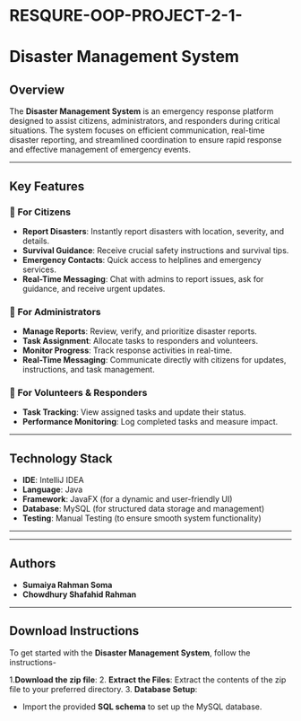 ﻿# RESQURE-OOP-PROJECT-2-1-

# Disaster Management System

## Overview
The **Disaster Management System** is an  emergency response platform designed to assist citizens, administrators, and responders during critical situations. The system focuses on efficient communication, real-time disaster reporting, and streamlined coordination to ensure rapid response and effective management of emergency events.

---

## Key Features

### 🔹 For Citizens
- **Report Disasters**: Instantly report disasters with location, severity, and details.
- **Survival Guidance**: Receive crucial safety instructions and survival tips.
- **Emergency Contacts**: Quick access to helplines and emergency services.
- **Real-Time Messaging**: Chat with admins to report issues, ask for guidance, and receive urgent updates.
  


### 🔹 For Administrators
- **Manage Reports**: Review, verify, and prioritize disaster reports.
- **Task Assignment**: Allocate tasks to responders and volunteers.
- **Monitor Progress**: Track response activities in real-time.
- **Real-Time Messaging**: Communicate directly with citizens for updates, instructions, and task management.
  
  


### 🔹 For Volunteers & Responders
- **Task Tracking**: View assigned tasks and update their status.
- **Performance Monitoring**: Log completed tasks and measure impact.
  
  

---

## Technology Stack

- **IDE**: IntelliJ IDEA
- **Language**: Java
-  **Framework**: JavaFX (for a dynamic and user-friendly UI)
-  **Database**: MySQL (for structured data storage and management)
-  **Testing**: Manual Testing (to ensure smooth system functionality)

---
---

## Authors

- **Sumaiya Rahman Soma**
- **Chowdhury Shafahid Rahman**

---

## Download Instructions

To get started with the **Disaster Management System**, follow the instructions-

1.**Download the zip file**:
2. **Extract the Files**: Extract the contents of the zip file to your preferred directory.
3. **Database Setup**:
   - Import the provided **SQL schema** to set up the MySQL database.
 
 
